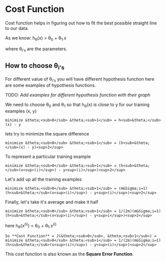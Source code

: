 # Cost Function

Cost function helps in figuring out how to fit the best possible straight line to our data.

As we know:
h<sub>&theta;</sub>(x) =  &theta;<sub>0</sub> + &theta;<sub>1</sub>.x

where &theta;<sub>i's</sub> are the parameters.

## How to choose &theta;<sub>i's</sub>

For different value of &theta;<sub>i's</sub> you will have different hypothesis function here are some examples of hypothesis functions.

TODO: *Add examples for different hypothesis function with their graph*

We need to choose &theta;<sub>0</sub> and &theta;<sub>1</sub> so that h<sub>&theta;</sub>(x) is close to y for our training examples (x, y)

```
minimize &theta;<sub>0</sub> &theta;<sub>1</sub> = h<sub>&theta;</sub>(x) - y
```

lets try to minimize the square difference

```
minimize &theta;<sub>0</sub> &theta;<sub>1</sub> = (h<sub>&theta;</sub>(x) - y)<sup>2</sup>
```

To represent a particular training example

```
minimize &theta;<sub>0</sub> &theta;<sub>1</sub> = (h<sub>&theta;</sub>(x<sup>(i)</sup>) - y<sup>(i)</sup>)<sup>2</sup>
```

Let's add up all the training examples

```
minimize &theta;<sub>0</sub> &theta;<sub>1</sub> = (m&Sigma;i=1)(h<sub>&theta;</sub>(x<sup>(i)</sup>) - y<sup>(i)</sup>)<sup>2</sup>
```

Finally, let's take it's average and make it half

```
minimize &theta;<sub>0</sub> &theta;<sub>1</sub> = 1/(2m)(m&Sigma;i=1)(h<sub>&theta;</sub>(x<sup>(i)</sup>) - y<sup>i</sup>)<sup>2</sup>
```

here h<sub>&theta;</sub>(x<sup>(i)</sup>) =  &theta;<sub>0</sub> + &theta;<sub>1</sub>.x<sup>(i)</sup>

```
So **Cost Function** = J(&theta;<sub>0</sub>, &theta;<sub>1</sub>) = minimize &theta;<sub>0</sub> &theta;<sub>1</sub> = 1/(2m)(m&Sigma;i=1)(h<sub>&theta;</sub>(x<sup>(i)</sup>) - y<sup>(i)</sup>)<sup>2</sup>
```

This cost function is also known as the **Square Error Function**.